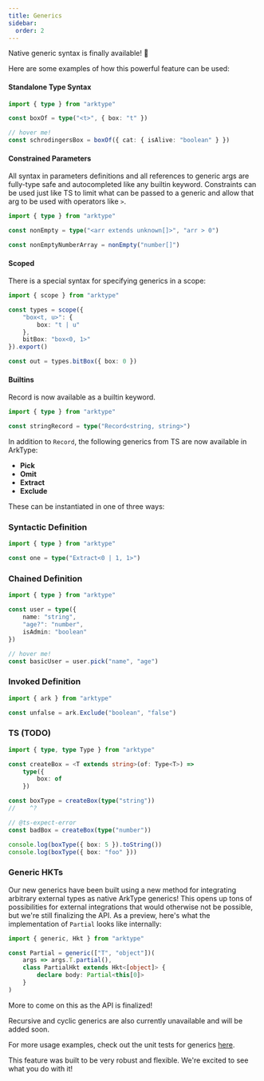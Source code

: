 ```yaml
---
title: Generics
sidebar:
  order: 2
---
```


Native generic syntax is finally available! 🎉

Here are some examples of how this powerful feature can be used:

#### Standalone Type Syntax

```ts
import { type } from "arktype"

const boxOf = type("<t>", { box: "t" })

// hover me!
const schrodingersBox = boxOf({ cat: { isAlive: "boolean" } })
```

#### Constrained Parameters

All syntax in parameters definitions and all references to generic args are fully-type safe and autocompleted like any builtin keyword. Constraints can be used just like TS to limit what can be passed to a generic and allow that arg to be used with operators like `>`.

```ts
import { type } from "arktype"

const nonEmpty = type("<arr extends unknown[]>", "arr > 0")

const nonEmptyNumberArray = nonEmpty("number[]")
```

#### Scoped

There is a special syntax for specifying generics in a scope:

```ts
import { scope } from "arktype"

const types = scope({
	"box<t, u>": {
		box: "t | u"
	},
	bitBox: "box<0, 1>"
}).export()

const out = types.bitBox({ box: 0 })
```

#### Builtins

Record is now available as a builtin keyword.

```ts
import { type } from "arktype"

const stringRecord = type("Record<string, string>")
```

In addition to `Record`, the following generics from TS are now available in ArkType:

- **Pick**
- **Omit**
- **Extract**
- **Exclude**

These can be instantiated in one of three ways:

### Syntactic Definition

```ts
import { type } from "arktype"

const one = type("Extract<0 | 1, 1>")
```

### Chained Definition

```ts
import { type } from "arktype"

const user = type({
	name: "string",
	"age?": "number",
	isAdmin: "boolean"
})

// hover me!
const basicUser = user.pick("name", "age")
```

### Invoked Definition

```ts
import { ark } from "arktype"

const unfalse = ark.Exclude("boolean", "false")
```

### TS (TODO)

```ts
import { type, type Type } from "arktype"

const createBox = <T extends string>(of: Type<T>) =>
	type({
		box: of
	})

const boxType = createBox(type("string"))
//    ^?

// @ts-expect-error
const badBox = createBox(type("number"))

console.log(boxType({ box: 5 }).toString())
console.log(boxType({ box: "foo" }))
```

### Generic HKTs

Our new generics have been built using a new method for integrating arbitrary external types as native ArkType generics! This opens up tons of possibilities for external integrations that would otherwise not be possible, but we're still finalizing the API. As a preview, here's what the implementation of `Partial` looks like internally:

```ts
import { generic, Hkt } from "arktype"

const Partial = generic(["T", "object"])(
	args => args.T.partial(),
	class PartialHkt extends Hkt<[object]> {
		declare body: Partial<this[0]>
	}
)
```

More to come on this as the API is finalized!

Recursive and cyclic generics are also currently unavailable and will be added soon.

For more usage examples, check out the unit tests for generics [here](https://github.com/arktypeio/arktype/blob/main/ark/type/__tests__/generic.test.ts).

This feature was built to be very robust and flexible. We're excited to see what you do with it!
